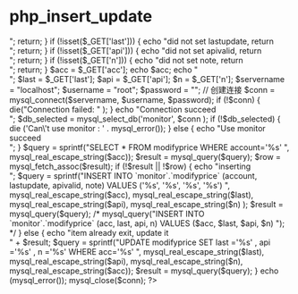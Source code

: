 # php_insert_update

<?php
/*
http://www.w3school.com.cn/php/php_mysql_connect.asp
*/

if (!isset($_GET['acc'])) {
	echo "did not set account, return</br>";
	return;
}
if (!isset($_GET['last'])) {
	echo "did not set lastupdate, return</br>";
	return;
}
if (!isset($_GET['api'])) {
	echo "did not set apivalid, return</br>";
	return;
}
if (!isset($_GET['n'])) {
	echo "did not set note, return</br>";
	return;
}

$acc = $_GET['acc'];
echo $acc;
echo "</br>";
$last = $_GET['last'];
$api = $_GET['api'];
$n = $_GET['n'];

$servername = "localhost";
$username = "root";
$password = "";
 
// 创建连接
$conn = mysql_connect($servername, $username, $password);
if (!$conn) {
    die("Connection failed: " );
}
echo "Connection succeed</br>";

$db_selected = mysql_select_db('monitor', $conn );

if (!$db_selected) {
    die ('Can\'t use monitor : ' . mysql_error());
}
else {
	echo "Use monitor succeed</br>";
}

$query = sprintf("SELECT * FROM modifyprice 
    WHERE account='%s' ",
mysql_real_escape_string($acc));

$result = mysql_query($query);
$row = mysql_fetch_assoc($result);

if (!$result || !$row) {
	echo "inserting</br>";
	
	$query = sprintf("INSERT INTO `monitor`.`modifyprice` (account, lastupdate, apivalid, note) VALUES ('%s', '%s', '%s', '%s') ",
	mysql_real_escape_string($acc),
	mysql_real_escape_string($last),
	mysql_real_escape_string($api),
	mysql_real_escape_string($n)
	);
    $result = mysql_query($query);
/*	mysql_query("INSERT INTO `monitor`.`modifyprice` (acc, last, api, n) VALUES ($acc, $last, $api, $n) ");  */

}
else {
	echo "item already exit, update it</br>" + $result;
	$query = sprintf("UPDATE modifyprice SET  last ='%s' , api ='%s' , n ='%s'
		WHERE acc='%s' ",
		mysql_real_escape_string($last),
		mysql_real_escape_string($api),
		mysql_real_escape_string($n),
		mysql_real_escape_string($acc));
	$result = mysql_query($query);
}

echo (mysql_error());

mysql_close($conn);

?>
